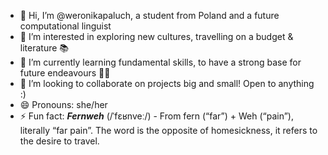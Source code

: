 - 👋 Hi, I’m @weronikapaluch, a student from Poland and a future computational linguist 
- 👀 I’m interested in exploring new cultures, travelling on a budget & literature 📚
- 🌱 I’m currently learning fundamental skills, to have a strong base for future endeavours 🚀🚀
- 💞️ I’m looking to collaborate on projects big and small! Open to anything :) 
- 😄 Pronouns: she/her
- ⚡ Fun fact: **_Fernweh_** (/ˈfɛʁnveː/) - From fern (“far”) +‎ Weh (“pain”), literally “far pain”. The word is the opposite of homesickness, it refers to the desire to travel.

